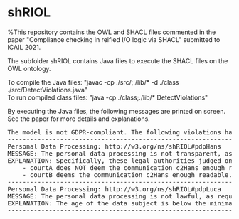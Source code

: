 # shRIOL
%This repository contains the OWL and SHACL files commented in the paper "Compliance checking in reified I/O logic via SHACL" submitted to ICAIL 2021.

The subfolder shRIOL contains Java files to execute the SHACL files on the OWL ontology.

To compile the Java files: "javac -cp ./src/;./lib/* -d ./class ./src/DetectViolations.java"<br>
To run compiled class files: "java -cp ./class;./lib/* DetectViolations"

By executing the Java files, the following messages are printed on screen. See the paper for more details and explanations.

<pre>
The model is not GDPR-compliant. The following violations have been detected:
----------------------------------------------------------------------------------------------
Personal Data Processing: http://w3.org/ns/shRIOL#pdpHans
MESSAGE: The personal data processing is not transparent, as required/defined by Article 12 of the GDPR
EXPLANATION: Specifically, these legal authorities judged one or more communications related to pdpHans as follows:
	- courtA does NOT deem the communication c2Hans enough readable.
	- courtB deems the communication c2Hans enough readable.
----------------------------------------------------------------------------------------------
Personal Data Processing: http://w3.org/ns/shRIOL#pdpLuca
MESSAGE: The personal data processing is not lawful, as required by Art.5(1)(a) and defined by Art.6 of the GDPR.
EXPLANATION: The age of the data subject is below the minimal age for consent in his/her Member State. See Art.8(1) of the GDPR.
----------------------------------------------------------------------------------------------
</pre>
